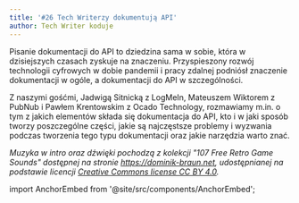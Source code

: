 ```yaml
---
title: '#26 Tech Writerzy dokumentują API'
author: Tech Writer koduje
---
```


Pisanie dokumentacji do API to dziedzina sama w sobie, która w dzisiejszych
czasach zyskuje na znaczeniu. Przyspieszony rozwój technologii cyfrowych w dobie
pandemii i pracy zdalnej podniósł znaczenie dokumentacji w ogóle, a dokumentacji
do API w szczególności.

Z naszymi gośćmi, Jadwigą Sitnicką z LogMeIn, Mateuszem Wiktorem z PubNub i
Pawłem Krentowskim z Ocado Technology, rozmawiamy m.in. o tym z jakich elementów
składa się dokumentacja do API, kto i w jaki sposób tworzy poszczególne części,
jakie są najczęstsze problemy i wyzwania podczas tworzenia tego typu
dokumentacji oraz jakie narzędzia warto znać.

_Muzyka w intro oraz dźwięki pochodzą z kolekcji "107 Free Retro Game Sounds"
dostępnej na stronie <https://dominik-braun.net>, udostępnianej na podstawie
licencji
[Creative Commons license CC BY 4.0](https://creativecommons.org/licenses/by/4.0/)._

import AnchorEmbed from '@site/src/components/AnchorEmbed';

<AnchorEmbed episodeId="26-Tech-Writerzy-dokumentuj-API-epsajn" />
